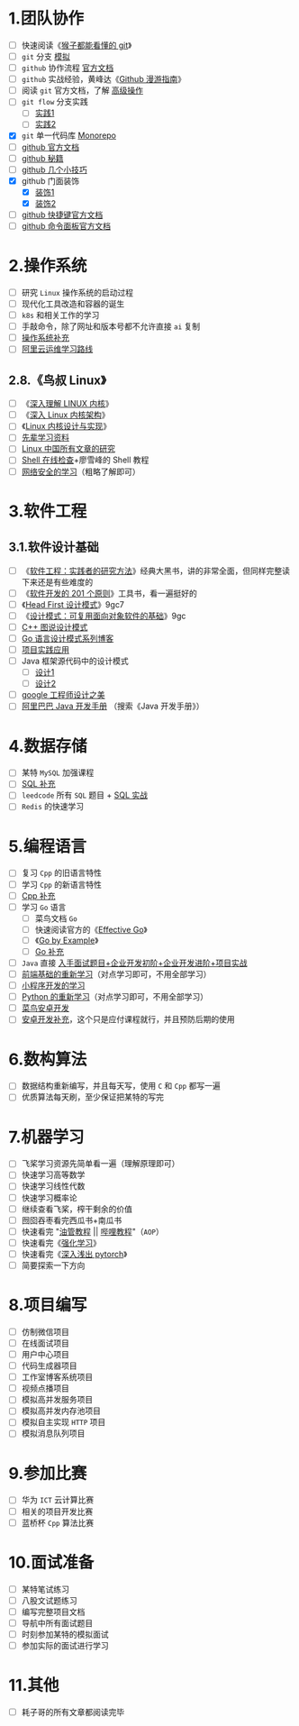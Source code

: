 # 1.团队协作

-   [ ] 快速阅读《[猴子都能看懂的 git](https://backlog.com/git-tutorial/cn/)》
-   [ ] `git` 分支 [模拟](https://learngitbranching.js.org/?locale=zh_CN)
-   [ ] `github` 协作流程 [官方文档](https://docs.github.com/zh/get-started/start-your-journey/hello-world)
-   [ ] `github` 实战经验，黄峰达《[Github 漫游指南](https://github.phodal.com/#/)》
-   [ ] 阅读 `git` 官方文档，了解 [高级操作](https://git-scm.com/book/zh/v2)
-   [ ] `git flow` 分支实践
    -   [ ] [实践1](http://danielkummer.github.io/git-flow-cheatsheet/index.zh_CN.html)
    -   [ ] [实践2](https://www.git-tower.com/learn/git/ebook/cn/command-line/advanced-topics/git-flow)

-   [x] `git` 单一代码库 [Monorepo](https://www.jianshu.com/p/c10d0b8c5581)
-   [ ] [github 官方文档](https://docs.github.com/cn)
-   [ ] [github 秘籍](https://snowdream86.gitbooks.io/github-cheat-sheet/content/zh/)
-   [ ] [github 几个小技巧](https://www.bilibili.com/video/BV1q54y1f7h6/?vd_source=c92c89dbfcf9cc30c48086469621f35b)
-   [x] github 门面装饰
    -   [x] [装饰1](https://mp.weixin.qq.com/s?biz=MzI1NDczNTAwMA==&mid=2247491908&idx=1&sn=568e8c0dcb54a610d886eb992d424273&scene=21#wechat_redirect)
    -   [x] [装饰2](https://mp.weixin.qq.com/s?biz=MzI1NDczNTAwMA==&mid=2247495440&idx=1&sn=99147cdcb7c881c9d983e7b2373abcdb&scene=21#wechat_redirect)
-   [ ] [github 快捷键官方文档](https://docs.github.com/cn/get-started/using-github/keyboard-shortcuts)
-   [ ] [github 命令面板官方文档](https://docs.github.com/zh/get-started/accessibility/github-command-palette)

# 2.操作系统

-   [ ] 研究 `Linux` 操作系统的启动过程
-   [ ] 现代化工具改造和容器的诞生
-   [ ] `k8s` 和相关工作的学习
-   [ ] 手敲命令，除了网址和版本号都不允许直接 `ai` 复制
-   [ ] [操作系统补充](https://www.code-nav.cn/course/1789189862986850306/section/1789190769740849154?contentType=text&tabKey=list&type=#heading-10)
-   [ ] [阿里云运维学习路线](https://developer.aliyun.com/learning/roadmap/linux)

## 2.8.《鸟叔 Linux》

-   [ ] 《[深入理解 LINUX 内核](https://book.douban.com/subject/1767120/)》
-   [ ] 《[深入 Linux 内核架构](https://book.douban.com/subject/4843567/)》
-   [ ] 《[Linux 内核设计与实现](https://book.douban.com/subject/6097773/)》
-   [ ] [先辈学习资料](https://github.com/0voice/linux_kernel_wiki)
-   [ ] [Linux 中国所有文章的研究](https://linux.cn/)
-   [ ] [Shell 在线检查](https://www.shellcheck.net/)+廖雪峰的 Shell 教程
-   [ ] [网络安全的学习](https://www.code-nav.cn/course/1789189862986850306/section/1789190126624022530?contentType=text&tabKey=list&type=#)（粗略了解即可）

# 3.软件工程

## 3.1.软件设计基础

-   [ ] 《[软件工程：实践者的研究方法](https://book.douban.com/subject/6047742/)》经典大黑书，讲的非常全面，但同样完整读下来还是有些难度的
-   [ ] 《[软件开发的 201 个原则](https://book.douban.com/subject/35628886/)》工具书，看一遍挺好的
-   [ ] 《[Head First 设计模式](https://www.aliyundrive.com/s/GnuQcruh7Us)》9gc7
-   [ ] 《[设计模式：可复用面向对象软件的基础](https://www.aliyundrive.com/s/T9ECaPtxzg4)》9gc
-   [ ] [C++ 图说设计模式](https://design-patterns.readthedocs.io/zh_CN/latest/)
-   [ ] [Go 语言设计模式系列博客](https://lailin.xyz/post/singleton.html)
-   [ ] [项目实践应用](https://www.bilibili.com/video/BV1tK4y1s7Uo/?vd_source=c92c89dbfcf9cc30c48086469621f35b)
-   [ ] Java 框架源代码中的设计模式
    -   [ ] [设计1](https://www.code-nav.cn/course/1789189862986850306/section/1789190698894860290?contentType=text&tabKey=list&type=#heading-14)
    -   [ ] [设计2](https://www.bilibili.com/video/BV1kF411e7WR/)
-   [ ] [google 工程师设计之美](https://time.geekbang.org/column/intro/250)
-   [ ] [阿里巴巴 Java 开发手册](https://developer.aliyun.com/graph/java) （搜索《Java 开发手册》）

# 4.数据存储

-   [ ] 某特 `MySQL` 加强课程
-   [ ] [SQL 补充](https://www.code-nav.cn/course/1789189862986850306/section/1789190581420793858?contentType=text&tabKey=list&type=#heading-1)
-   [ ] `leedcode` 所有 `SQL` 题目 + [SQL 实战](https://www.code-nav.cn/course/1789189862986850306/section/1789190614522241026?contentType=text&tabKey=list&type=#heading-1)
-   [ ] `Redis` 的快速学习

# 5.编程语言

-   [ ] 复习 `Cpp` 的旧语言特性
-   [ ] 学习 `Cpp` 的新语言特性
-   [ ] [Cpp 补充](https://www.code-nav.cn/course/1789189862986850306/section/1789190321168424961?contentType=text&tabKey=list&type=#heading-11)
-   [ ] 学习 `Go` 语言
    -   [ ] 菜鸟文档 `Go`
    -   [ ] 快速阅读官方的《[Effective Go](https://golang.org/doc/effective_go.html)》
    -   [ ] 《[Go by Example](https://gobyexample.com/)》
    -   [ ] [Go 补充](https://www.code-nav.cn/course/1789189862986850306/section/1789190243125010434?contentType=text&tabKey=list&type=)
-   [ ] `Java` 直接 [入手面试题目+企业开发初阶+企业开发进阶+项目实战](https://www.code-nav.cn/course/1789189862986850306/section/1789190431398928386?contentType=text&tabKey=list&type=#heading-0)
-   [ ] [前端基础的重新学习](https://www.code-nav.cn/course/1789189862986850306/section/1789190394078011393?contentType=text&tabKey=list&type=#heading-5)（对点学习即可，不用全部学习）
-   [ ] [小程序开发的学习](https://www.code-nav.cn/course/1789189862986850306/section/1789190355448471554?contentType=text&tabKey=list&type=#)
-   [ ] [Python 的重新学习](https://www.code-nav.cn/course/1789189862986850306/section/1789190283176419330?contentType=text&tabKey=list&type=#heading-0)（对点学习即可，不用全部学习）
-   [ ] [菜鸟安卓开发](https://www.runoob.com/android/android-tutorial.html)
-   [ ] [安卓开发补充](https://www.code-nav.cn/course/1789189862986850306/section/1789190210308775938?contentType=text&tabKey=list&type=)，这个只是应付课程就行，并且预防后期的使用

# 6.数构算法

-   [ ] 数据结构重新编写，并且每天写，使用 `C` 和 `Cpp` 都写一遍
-   [ ] 优质算法每天刷，至少保证把某特的写完

# 7.机器学习

-   [ ] 飞桨学习资源先简单看一遍（理解原理即可）
-   [ ] 快速学习高等数学
-   [ ] 快速学习线性代数
-   [ ] 快速学习概率论
-   [ ] 继续查看飞桨，榨干剩余的价值
-   [ ] 囫囵吞枣看完西瓜书+南瓜书
-   [ ] 快速看完 "[油管教程](https://www.youtube.com/watch?v=3oAY1j5-KIg&list=PLULgBZmS3YWRXpqgJTOq9m_nU4oyEVyj4) || [哔哩教程](https://www.bilibili.com/video/BV15t4y1G7kq/?buvid=XU94E54923D47000443FC18A863ED86F3B000&from_spmid=search.search-result.0.0&is_story_h5=false&mid=upsduOBcAIOtxU0zAu5vtQ%3D%3D&p=1&plat_id=116&share_from=ugc&share_medium=android&share_plat=android&share_session_id=bf0bb97a-c9f2-4b2a-9edc-307384bee277&share_source=WEIXIN&share_tag=s_i&spmid=united.player-video-detail.0.0&timestamp=1728919304&unique_k=KNfOJzn&up_id=1665832462)"（`AOP`）
-   [ ] 快速看完《[强化学习](https://www.zhihu.com/pub/book/120291845?utm_oi=1722567932566241280)》
-   [ ] 快速看完《[深入浅出 pytorch](https://datawhalechina.github.io/thorough-pytorch/index.html)》
-   [ ] 简要探索一下方向

# 8.项目编写

-   [ ] 仿制微信项目
-   [ ] 在线面试项目
-   [ ] 用户中心项目
-   [ ] 代码生成器项目
-   [ ] 工作室博客系统项目
-   [ ] 视频点播项目
-   [ ] 模拟高并发服务项目
-   [ ] 模拟高并发内存池项目
-   [ ] 模拟自主实现 `HTTP` 项目
-   [ ] 模拟消息队列项目

# 9.参加比赛

-   [ ] 华为 `ICT` 云计算比赛
-   [ ] 相关的项目开发比赛
-   [ ] 蓝桥杯 `Cpp` 算法比赛

# 10.面试准备

-   [ ] 某特笔试练习
-   [ ] 八股文试题练习
-   [ ] 编写完整项目文档
-   [ ] 导航中所有面试题目
-   [ ] 时刻参加某特的模拟面试
-   [ ] 参加实际的面试进行学习

# 11.其他

-   [ ] 耗子哥的所有文章都阅读完毕
